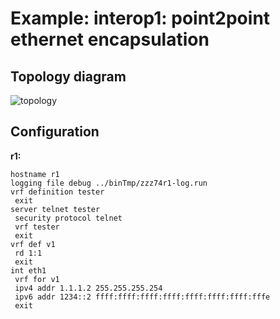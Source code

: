 # Example: interop1: point2point ethernet encapsulation

## **Topology diagram**

![topology](/img/intop1-eth05.tst.png)

## **Configuration**

**r1:**
```
hostname r1
logging file debug ../binTmp/zzz74r1-log.run
vrf definition tester
 exit
server telnet tester
 security protocol telnet
 vrf tester
 exit
vrf def v1
 rd 1:1
 exit
int eth1
 vrf for v1
 ipv4 addr 1.1.1.2 255.255.255.254
 ipv6 addr 1234::2 ffff:ffff:ffff:ffff:ffff:ffff:ffff:fffe
 exit
```
